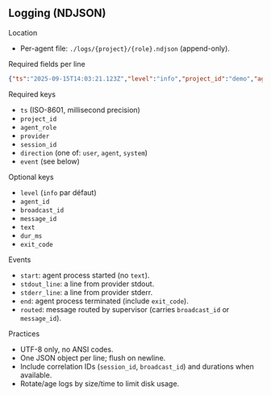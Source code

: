 ## Logging (NDJSON)

Location
- Per-agent file: `./logs/{project}/{role}.ndjson` (append-only).

Required fields per line
```json
{"ts":"2025-09-15T14:03:21.123Z","level":"info","project_id":"demo","agent_role":"backend","agent_id":"backend","provider":"gemini","session_id":"gemini:demo:backend:...","broadcast_id":null,"direction":"agent","event":"stdout_line","message_id":"...","text":"First response line","dur_ms":12}
```

Required keys
- `ts` (ISO-8601, millisecond precision)
- `project_id`
- `agent_role`
- `provider`
- `session_id`
- `direction` (one of: `user`, `agent`, `system`)
- `event` (see below)

Optional keys
- `level` (`info` par défaut)
- `agent_id`
- `broadcast_id`
- `message_id`
- `text`
- `dur_ms`
- `exit_code`

Events
- `start`: agent process started (no `text`).
- `stdout_line`: a line from provider stdout.
- `stderr_line`: a line from provider stderr.
- `end`: agent process terminated (include `exit_code`).
- `routed`: message routed by supervisor (carries `broadcast_id` or `message_id`).

Practices
- UTF-8 only, no ANSI codes.
- One JSON object per line; flush on newline.
- Include correlation IDs (`session_id`, `broadcast_id`) and durations when available.
- Rotate/age logs by size/time to limit disk usage.
